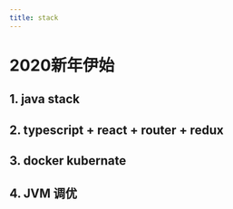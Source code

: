 ```yaml
---
title: stack
---
```

# 2020新年伊始
## 1. java stack
## 2. typescript + react + router + redux
## 3. docker kubernate
## 4. JVM 调优
